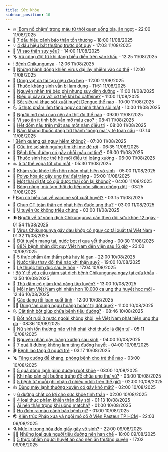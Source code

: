 ```yaml
---
title: Sức khỏe
sidebar_position: 10
---
```


<!-- vnexpress-suc-khoe:START -->
- 🔥 [&#39;Bom nổ chậm&#39; trong máu từ thói quen uống bia, ăn ngọt](https://vnexpress.net/bom-no-cham-trong-mau-tu-thoi-quen-uong-bia-an-ngot-4924847.html) - 22:00 11/08/2025
- 🥰 [7 dấu hiệu cảnh báo thận tổn thương](https://vnexpress.net/7-dau-hieu-canh-bao-than-ton-thuong-4924668.html) - 18:00 11/08/2025
- 💡 [4 dấu hiệu bất thường trước đột quỵ](https://vnexpress.net/4-dau-hieu-bat-thuong-truoc-dot-quy-4924844.html) - 17:03 11/08/2025
- 🤗 [Vì sao thận suy yếu?](https://vnexpress.net/vi-sao-than-suy-yeu-4924946.html) - 14:00 11/08/2025
- 🪜 [Vũ công đột tử khi đang biểu diễn trên sân khấu](https://vnexpress.net/vu-cong-dot-tu-khi-dang-bieu-dien-tren-san-khau-4925593.html) - 12:25 11/08/2025
- 🕯 [Bệnh Chikungunya](https://vnexpress.net/suc-khoe/cam-nang/benh-chikungunya-360) - 12:06 11/08/2025
- 🤭 [Những hành động khiến virus dại lây nhiễm vào cơ thể](https://vnexpress.net/nhung-hanh-dong-khien-virus-dai-lay-nhiem-vao-co-the-4925555.html) - 12:00 11/08/2025
- 👀 [Dùng vạt da tái tạo niệu đạo hẹp](https://vnexpress.net/dung-vat-da-tai-tao-nieu-dao-hep-4925482.html) - 12:00 11/08/2025
- 🌋 [Thuốc kháng sinh vẫn bị lạm dụng](https://vnexpress.net/thuoc-khang-sinh-van-bi-lam-dung-4925150.html) - 11:51 11/08/2025
- 🫶 [Nguyên nhân trẻ béo phì nhưng suy dinh dưỡng](https://vnexpress.net/nguyen-nhan-tre-beo-phi-nhung-suy-dinh-duong-4925518.html) - 11:00 11/08/2025
- 🦆 [Điều gì xảy ra với cơ thể khi bỏ caffeine?](https://vnexpress.net/dieu-gi-xay-ra-voi-co-the-khi-bo-caffeine-4925378.html) - 11:00 11/08/2025
- 🚀 [Sốt siêu vi khác sốt xuất huyết Dengue thế nào](https://vnexpress.net/sot-sieu-vi-khac-sot-xuat-huyet-dengue-the-nao-4925456.html) - 10:00 11/08/2025
- 🌜 [5 thực phẩm làm tăng nguy cơ hình thành sỏi mật](https://vnexpress.net/5-thuc-pham-lam-tang-nguy-co-hinh-thanh-soi-mat-4925299.html) - 10:00 11/08/2025
- 🧰 [Người mỡ máu cao nên ăn thịt đỏ thế nào](https://vnexpress.net/nguoi-mo-mau-cao-nen-an-thit-do-the-nao-4925452.html) - 09:00 11/08/2025
- 💫 [Vì sao ăn ít tinh bột vẫn mỡ máu cao?](https://vnexpress.net/vi-sao-an-it-tinh-bot-van-mo-mau-cao-4920543.html) - 08:41 11/08/2025
- 🌝 [Hết đốm nâu trên mặt sau một năm điều trị](https://vnexpress.net/het-dom-nau-tren-mat-sau-mot-nam-dieu-tri-4925443.html) - 08:00 11/08/2025
- 🗽 [Nấm kháng thuốc đang trở thành &#39;bóng ma&#39; y tế toàn cầu](https://vnexpress.net/nam-khang-thuoc-dang-tro-thanh-bong-ma-y-te-toan-cau-4925412.html) - 07:14 11/08/2025
- 🕯 [Bệnh quáng gà nguy hiểm không?](https://vnexpress.net/benh-quang-ga-nguy-hiem-khong-4925417.html) - 07:00 11/08/2025
- 🦅 [Cứu trẻ sơ sinh ngưng tim khi mẹ đẻ rơi](https://vnexpress.net/cuu-tre-so-sinh-ngung-tim-khi-me-de-roi-4925277.html) - 06:35 11/08/2025
- 🦆 [Bệnh tiểu đường có gây nhồi máu cơ tim?](https://vnexpress.net/benh-tieu-duong-co-gay-nhoi-mau-co-tim-4925414.html) - 06:00 11/08/2025
- 🎊 [Thuốc sinh học thế hệ mới điều trị loãng xương](https://vnexpress.net/thuoc-sinh-hoc-the-he-moi-dieu-tri-loang-xuong-4925345.html) - 06:00 11/08/2025
- 🏊 [5 tư thế yoga tốt cho mắt](https://vnexpress.net/5-tu-the-yoga-tot-cho-mat-4925295.html) - 05:30 11/08/2025
- 📝 [Khám sức khỏe tiền hôn nhân phát hiện vô sinh](https://vnexpress.net/kham-suc-khoe-tien-hon-nhan-phat-hien-vo-sinh-4925408.html) - 05:00 11/08/2025
- 💯 [Polyp hóa ác gây ung thư đại tràng](https://vnexpress.net/polyp-hoa-ac-gay-ung-thu-dai-trang-4925357.html) - 05:00 11/08/2025
- 🌊 [Một thai dị tật có giữ được thai còn lại không?](https://vnexpress.net/mot-thai-di-tat-co-giu-duoc-thai-con-lai-khong-4925303.html) - 04:00 11/08/2025
- 🚀 [Bỏng nặng, mù tạm thời do tiếp xúc silicon chống dột](https://vnexpress.net/bong-nang-mu-tam-thoi-do-tiep-xuc-silicon-chong-dot-4925296.html) - 03:25 11/08/2025
- 🕴 [Bạn có hiểu sai về vaccine sốt xuất huyết?](https://vnexpress.net/ban-co-hieu-sai-ve-vaccine-sot-xuat-huyet-4925282.html) - 03:15 11/08/2025
- 🗽 [Chụp CT toàn thân có phát hiện được ung thư?](https://vnexpress.net/chup-ct-toan-than-co-phat-hien-duoc-ung-thu-4925264.html) - 03:00 11/08/2025
- 🎡 [U tuyến ức không triệu chứng](https://vnexpress.net/u-tuyen-uc-khong-trieu-chung-4925241.html) - 03:00 11/08/2025
- ⛽️ [Người về từ vùng dịch Chikungunya cần theo dõi sức khỏe 12 ngày](https://vnexpress.net/nguoi-ve-tu-vung-dich-chikungunya-can-theo-doi-suc-khoe-12-ngay-4925240.html) - 01:54 11/08/2025
- 🦆 [Virus Chikungunya gây đau khớp có nguy cơ tái xuất tại Việt Nam](https://vnexpress.net/virus-chikungunya-gay-dau-khop-co-nguy-co-tai-xuat-tai-viet-nam-4925156.html) - 01:32 11/08/2025
- 🤩 [Đứt tuyến mang tai, nước bọt rỉ qua vết thương](https://vnexpress.net/dut-tuyen-mang-tai-nuoc-bot-ri-qua-vet-thuong-4925197.html) - 00:30 11/08/2025
- 🦒 [88% bệnh nhân đột quỵ Việt Nam đến viện sau 16 giờ](https://vnexpress.net/88-benh-nhan-dot-quy-viet-nam-den-vien-sau-16-gio-4924888.html) - 23:00 10/08/2025
- 💫 [5 thực phẩm âm thầm phá hủy lá gan](https://vnexpress.net/5-thuc-pham-am-tham-pha-huy-la-gan-4923684.html) - 22:00 10/08/2025
- 🐘 [Nước tiểu thay đổi thế nào khi thận suy?](https://vnexpress.net/nuoc-tieu-thay-doi-the-nao-khi-than-suy-4924917.html) - 19:00 10/08/2025
- 🚀 [Lệ thuộc tình dục sau ly hôn](https://vnexpress.net/le-thuoc-tinh-duc-sau-ly-hon-4924978.html) - 17:04 10/08/2025
- 🕯 [Bộ Y tế yêu cầu giám sát dịch bệnh Chikungunya ngay tại cửa khẩu](https://vnexpress.net/bo-y-te-yeu-cau-giam-sat-dich-benh-chikungunya-ngay-tai-cua-khau-4925080.html) - 13:50 10/08/2025
- 🦏 [Thủ dâm có giảm khả năng tập luyện?](https://vnexpress.net/thu-dam-co-giam-kha-nang-tap-luyen-4924914.html) - 13:00 10/08/2025
- 🦄 [Mỗi năm Việt Nam ghi nhận hơn 10.000 ca ung thư huyết học mới](https://vnexpress.net/moi-nam-viet-nam-ghi-nhan-hon-10-000-ca-ung-thu-huyet-hoc-moi-4924910.html) - 12:46 10/08/2025
- 🦒 [Các dạng rối loạn xuất tinh](https://vnexpress.net/cac-dang-roi-loan-xuat-tinh-4924913.html) - 12:00 10/08/2025
- 👨‍🏫 [Dùng &#39;an cung ngưu hoàng hoàn&#39; trị đột quỵ?](https://vnexpress.net/dung-an-cung-nguu-hoang-hoan-tri-dot-quy-4924817.html) - 11:00 10/08/2025
- 🌜 [Cắt tinh bột giúp chữa bệnh tiểu đường?](https://vnexpress.net/cat-tinh-bot-giup-chua-benh-tieu-duong-4924954.html) - 08:46 10/08/2025
- 🚀 [Đốt nốt ruồi ở nước ngoài không khỏi, về Việt Nam phát hiện ung thư da](https://vnexpress.net/dot-not-ruoi-o-nuoc-ngoai-khong-khoi-ve-viet-nam-phat-hien-ung-thu-da-4924972.html) - 08:36 10/08/2025
- 💃 [Nữ sinh tổn thương não vì hít phải khói thuốc lá điện tử](https://vnexpress.net/nu-sinh-ton-thuong-nao-vi-hit-phai-khoi-thuoc-la-dien-tu-4925030.html) - 05:11 10/08/2025
- 💯 [Nguyên nhân gây loãng xương sau sinh](https://vnexpress.net/nguyen-nhan-gay-loang-xuong-sau-sinh-4924927.html) - 04:00 10/08/2025
- 🤔 [7 quả ít đường không làm tăng đường huyết](https://vnexpress.net/7-qua-it-duong-khong-lam-tang-duong-huyet-4924918.html) - 04:00 10/08/2025
- 🎬 [Bệnh lao tăng ở người trẻ](https://vnexpress.net/benh-lao-tang-o-nguoi-tre-4924973.html) - 03:17 10/08/2025
- 🪜 [Tăng cường đề kháng, phòng bệnh cho trẻ thế nào](https://vnexpress.net/tang-cuong-de-khang-phong-benh-cho-tre-the-nao-4924933.html) - 03:00 10/08/2025
- 🦣 [5 quả đông lạnh giúp đường ruột khỏe](https://vnexpress.net/5-qua-dong-lanh-giup-duong-ruot-khoe-4924922.html) - 03:00 10/08/2025
- 🧐 [Khi nào cần cắt buồng trứng để chữa ung thư vú?](https://vnexpress.net/khi-nao-can-cat-buong-trung-de-chua-ung-thu-vu-4924916.html) - 03:00 10/08/2025
- 🤡 [5 bệnh từ muỗi ghi nhận ở nhiều nước trên thế giới](https://vnexpress.net/5-benh-tu-muoi-ghi-nhan-o-nhieu-nuoc-tren-the-gioi-4924955.html) - 02:00 10/08/2025
- 👍 [Dùng máy lạnh thường xuyên có gây khô mắt?](https://vnexpress.net/dung-may-lanh-thuong-xuyen-co-gay-kho-mat-4924936.html) - 02:00 10/08/2025
- 💡 [6 dưỡng chất có lợi cho sức khỏe tinh thần](https://vnexpress.net/6-duong-chat-co-loi-cho-suc-khoe-tinh-than-4924920.html) - 02:00 10/08/2025
- 💯 [4 loại thực phẩm khiến thận đầy sỏi](https://vnexpress.net/4-loai-thuc-pham-khien-than-day-soi-4924934.html) - 01:13 10/08/2025
- 🧠 [Ai nên thận trọng khi uống matcha?](https://vnexpress.net/ai-nen-than-trong-khi-uong-matcha-4924940.html) - 01:00 10/08/2025
- 🎡 [Ho đờm ra máu cảnh báo bệnh gì?](https://vnexpress.net/ho-dom-ra-mau-canh-bao-benh-gi-4924937.html) - 01:00 10/08/2025
- 🌏 [Kiến trúc Pháp xưa và ngôi mộ cổ ở Viện Pasteur TP HCM](https://vnexpress.net/kien-truc-phap-xua-va-ngoi-mo-co-o-vien-pasteur-tp-hcm-4922642.html) - 22:03 09/08/2025
- ⚗️ [Mực in trong hóa đơn giấy gây vô sinh?](https://vnexpress.net/muc-in-trong-hoa-don-giay-gay-vo-sinh-4924389.html) - 22:00 09/08/2025
- 👨‍🏫 [Những loại quả người tiểu đường nên hạn chế](https://vnexpress.net/nhung-loai-qua-nguoi-tieu-duong-nen-han-che-4924511.html) - 18:00 09/08/2025
- 🤖 [5 thực phẩm người huyết áp cao nên ăn thường xuyên](https://vnexpress.net/5-thuc-pham-nguoi-huyet-ap-cao-nen-an-thuong-xuyen-4923948.html) - 17:02 09/08/2025<!-- vnexpress-suc-khoe:END -->
